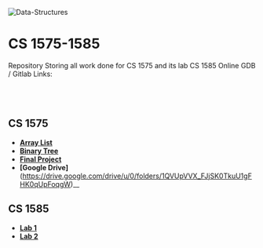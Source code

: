 ![Data-Structures](https://user-images.githubusercontent.com/91383782/211228952-56db1795-a84c-48e8-ae62-f18f95f4203b.png)

# CS 1575-1585
Repository Storing all work done for CS 1575 and its lab CS 1585
Online GDB / Gitlab Links:
<br/><br/>
<br/><br/>

## CS 1575
- __[Array List](https://onlinegdb.com/TMqg4wqmA)__
- __[Binary Tree](https://onlinegdb.com/okfahLdeG)__
- __[Final Project](https://onlinegdb.com/1OfFzK_4k)__
- __[Google Drive]__(https://drive.google.com/drive/u/0/folders/1QVUpVVX_FJjSK0TkuU1gFHK0qUpFoqgW)__


## CS 1585
- __[Lab 1](2022-SS-303-Lab01-ajc3xc-master)__
- __[Lab 2](https://onlinegdb.com/04rcuqnyW)__

